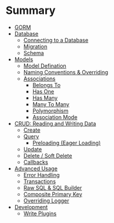 # Summary

* [GORM](README.md)
* [Database](database/database.md)
  * [Connecting to a Database](database/connect-database.md)
  * [Migration](database/migration.md)
  * [Schema]()
* [Models]()
  * [Model Defination]()
  * [Naming Conventions & Overriding]()
  * [Associations]()
    * [Belongs To]()
    * [Has One]()
    * [Has Many]()
    * [Many To Many]()
    * [Polymorphism]()
    * [Association Mode]()
* [CRUD: Reading and Writing Data]()
  * [Create]()
  * [Query]()
    * [Preloading (Eager Loading)]()
  * [Update]()
  * [Delete / Soft Delete]()
  * [Callbacks]()
* [Advanced Usage]()
  * [Error Handling]()
  * [Transactions]()
  * [Raw SQL & SQL Builder]()
  * [Composite Primary Key]()
  * [Overriding Logger]()
* [Development]()
  * [Write Plugins]()
